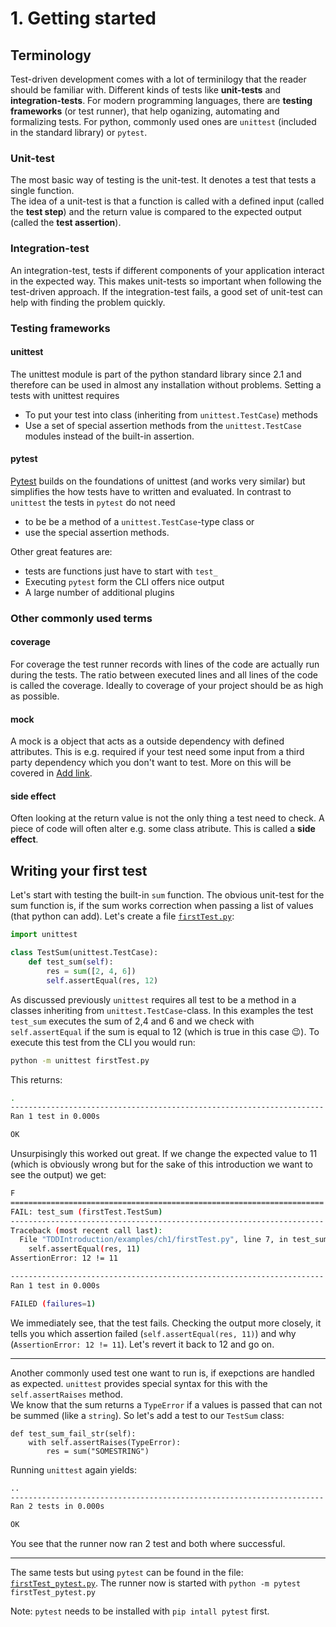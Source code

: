 # 1. Getting started

## Terminology
Test-driven development comes with a lot of terminilogy that the reader should be familiar with. Different kinds of tests like **unit-tests** and **integration-tests**. 
For modern programming languages, there are **testing frameworks** (or test runner), that help oganizing, automating and formalizing tests. For python, commonly used ones are `unittest` (included in the standard library) or `pytest`.

### Unit-test
The most basic way of testing is the unit-test. It denotes a test that tests a single function.     
The idea of a unit-test is that a function is called with a defined input (called the **test step**) and the return value is compared to the expected output (called the **test assertion**). 

### Integration-test
An integration-test, tests if different components of your application interact in the expected way. This makes unit-tests so important when following the test-driven approach. If the integration-test fails, a good set of unit-test can help with finding the problem quickly.

### Testing frameworks

#### unittest 
The unittest module is part of the python standard library since 2.1 and therefore can be used in almost any installation without problems. Setting a tests with unittest requires 

- To put your test into class (inheriting from `unittest.TestCase`) methods 
- Use a set of special assertion methods from the `unittest.TestCase` modules instead of the built-in assertion.


#### pytest
[Pytest](https://pytest.org/en/latest/) builds on the foundations of unittest (and works very similar) but simplifies the how tests have to written and evaluated. In contrast to `unittest` the tests in `pytest` do not need 

- to be be a method of a `unittest.TestCase`-type class or 
- use the special assertion methods.

Other great features are:

- tests are functions just have to start with `test_`
- Executing `pytest` form the CLI offers nice output 
- A large number of additional plugins

### Other commonly used terms

#### coverage
For coverage the test runner records with lines of the code are actually run during the tests. The ratio between executed lines and all lines of the code is called the coverage. Ideally to coverage of your project should be as high as possible.

#### mock
A mock is a object that acts as a outside dependency with defined attributes. This is e.g. required if your test need some input from a third party dependency which you don't want to test. More on this will be covered in [Add link]().

#### side effect
Often looking at the return value is not the only thing a test need to check. A piece of code will often alter e.g. some class atribute. This is called a **side effect**.

## Writing your first test
Let's start with testing the built-in `sum` function. The obvious unit-test for the sum function is, if the sum works correction when passing a list of values (that python can add). Let's create a file [`firstTest.py`](../examples/ch1/firstTest.py):

```python
import unittest

class TestSum(unittest.TestCase):
    def test_sum(self):
        res = sum([2, 4, 6])
        self.assertEqual(res, 12)
```

As discussed previously `unittest` requires all test to be a method in a classes inheriting from `unittest.TestCase`-class. In this examples the test `test_sum` executes the sum of 2,4 and 6 and we check with ` self.assertEqual` if the sum is equal to 12 (which is true in this case :wink:). To execute this test from the CLI you would run:

```bash
python -m unittest firstTest.py
```

This returns:

```bash
.
----------------------------------------------------------------------
Ran 1 test in 0.000s

OK
```

Unsurpisingly this worked out great. If we change the expected value to 11 (which is obviously wrong but for the sake of this introduction we want to see the output) we get:

```bash
F
======================================================================
FAIL: test_sum (firstTest.TestSum)
----------------------------------------------------------------------
Traceback (most recent call last):
  File "TDDIntroduction/examples/ch1/firstTest.py", line 7, in test_sum
    self.assertEqual(res, 11)
AssertionError: 12 != 11

----------------------------------------------------------------------
Ran 1 test in 0.000s

FAILED (failures=1)
```

We immediately see, that the test fails. Checking the output more closely, it tells you which assertion failed (`self.assertEqual(res, 11)`) and why (`AssertionError: 12 != 11`). Let's revert it back to 12 and go on.

----

Another commonly used test one want to run is, if exepctions are handled as expected. `unittest` provides special syntax for this with the `self.assertRaises` method.      
We know that the sum returns a `TypeError` if a values is passed that can not be summed (like a `string`). So let's add a test to our `TestSum` class:

```
def test_sum_fail_str(self):
	with self.assertRaises(TypeError):
   		res = sum("SOMESTRING")
```

Running `unittest` again yields:

```bash
..
----------------------------------------------------------------------
Ran 2 tests in 0.000s

OK
```

You see that the runner now ran 2 test and both where successful.

----
The same tests but using `pytest` can be found in the file: [`firstTest_pytest.py`](../examples/ch1/firstTest_pytest.py). The runner now is started with `python -m pytest firstTest_pytest.py`

Note: `pytest` needs to be installed with `pip intall pytest` first.



